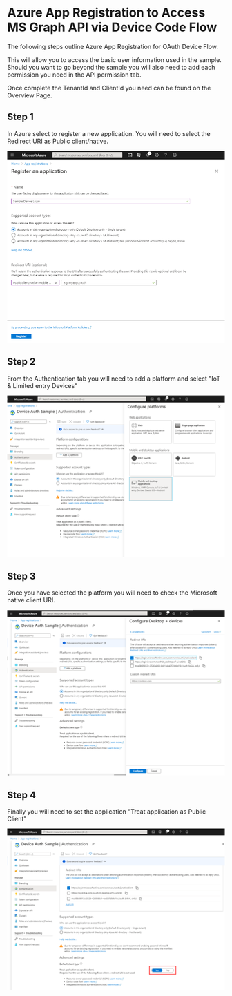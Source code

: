 # Azure App Registration to Access MS Graph API via Device Code Flow

The following steps outline Azure App Registration for OAuth Device Flow.

This will allow you to access the basic user information used in the sample. Should you want to go beyond the sample you will also need to add each permission you need in the API permission tab.

Once complete the TenantId and ClientId you need can be found on the Overview Page.

## Step 1
In Azure select to register a new application. You will need to select the Redirect URI as Public client/native.

![Step 1](/media/reg_step_one.png)



## Step 2
From the Authentication tab you will need to add a platform and  select "IoT & Limited entry Devices"

![Step 2](/media/reg_step_two.png)

## Step 3
Once you have selected the platform you will need to check the Microsoft native client URI. 

![Step 3](/media/reg_step_three.png)

## Step 4
Finally you will need to set the application "Treat application as Public Client"  

![Step 3](/media/reg_step_four.png)